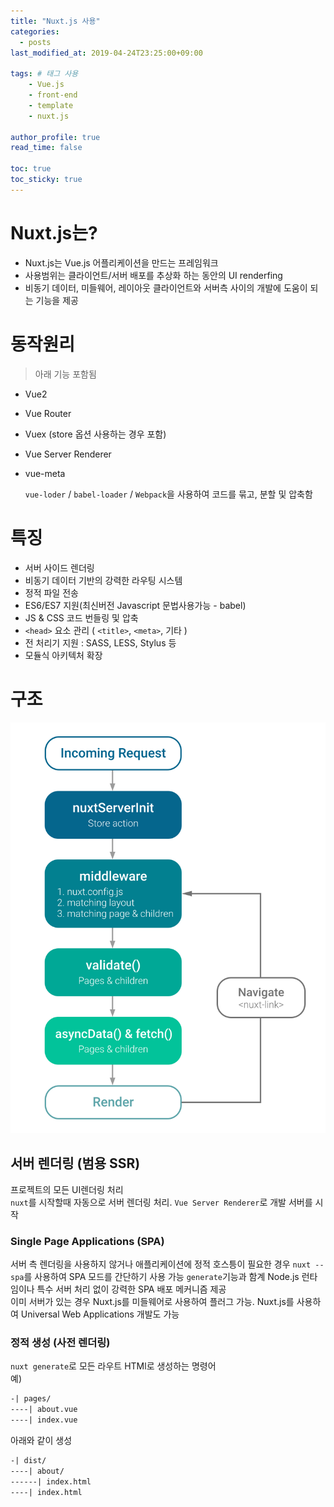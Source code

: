 ```yaml
---
title: "Nuxt.js 사용"
categories: 
  - posts
last_modified_at: 2019-04-24T23:25:00+09:00

tags: # 태그 사용
    - Vue.js
    - front-end
    - template
    - nuxt.js

author_profile: true
read_time: false

toc: true
toc_sticky: true
---
```

Nuxt.js는?
===  
- Nuxt.js는 Vue.js 어플리케이션을 만드는 프레임워크
- 사용범위는 클라이언트/서버 배포를 추상화 하는 동안의 UI renderfing
- 비동기 데이터, 미들웨어, 레이아웃 클라이언트와 서버측 사이의 개발에 도움이 되는 기능을 제공

# 동작원리
> 아래 기능 포함됨  

- Vue2
- Vue Router
- Vuex (store 옵션 사용하는 경우 포함)
- Vue Server Renderer
- vue-meta  

    `vue-loder` / `babel-loader` / `Webpack`을 사용하여 코드를 묶고, 분할 및 압축함 


# 특징
- 서버 사이드 렌더링
- 비동기 데이터 기반의 강력한 라우팅 시스템
- 정적 파일 전송
- ES6/ES7 지원(최신버전 Javascript 문법사용가능 - babel)
- JS & CSS 코드 번들링 및 압축
- `<head>` 요소 관리 ( `<title>`, `<meta>`, 기타 )
- 전 처리기 지원 : SASS, LESS, Stylus 등
- 모듈식 아키텍처 확장

# 구조
![nux-schema](/assets/images/post/nuxt-schema.svg)

## 서버 렌더링 (범용 SSR)
프로젝트의 모든 UI렌더링 처리  
`nuxt`를 시작할때 자동으로 서버 렌더링 처리. `Vue Server Renderer`로 개발 서버를 시작

### Single Page Applications (SPA)  
서버 측 렌더링을 사용하지 않거나 애플리케이션에 정적 호스틍이 필요한 경우 `nuxt --spa`를 사용하여 SPA 모드를 간단하기 사용 가능
`generate`기능과 함계 Node.js 런타임이나 특수 서버 처리 없이 강력한 SPA 배포 메커니즘 제공  
이미 서버가 있는 경우 Nuxt.js를 미들웨어로 사용하여 플러그 가능. 
Nuxt.js를 사용하여 Universal Web Applications 개발도 가능  

### 정적 생성 (사전 렌더링)
`nuxt generate`로 모든 라우트 HTMl로 생성하는 명령어  
예)
```html
-| pages/
----| about.vue
----| index.vue
```
아래와 같이 생성
```html
-| dist/
----| about/
------| index.html
----| index.html
```
